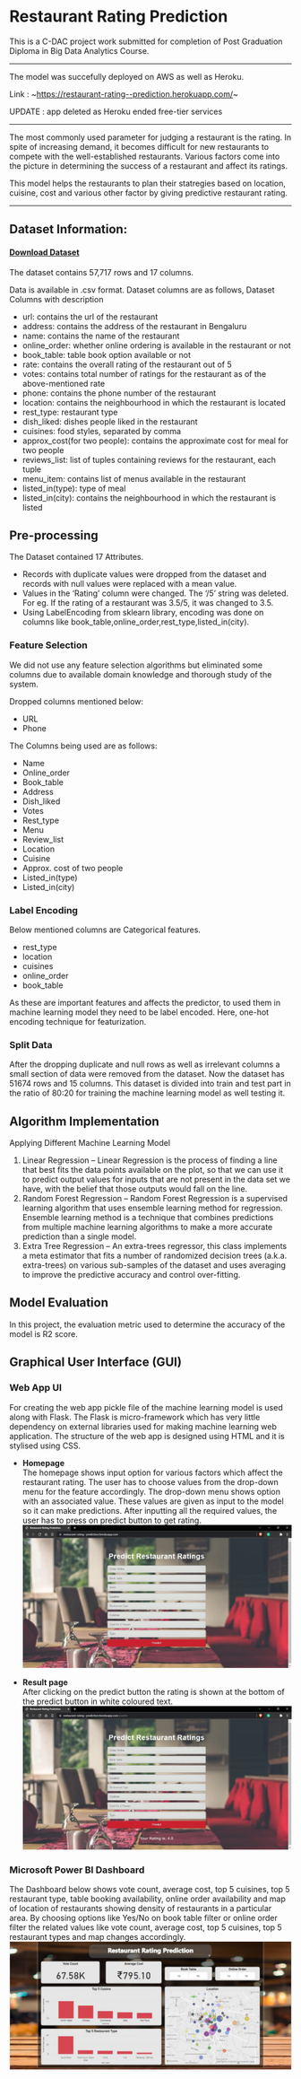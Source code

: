 # Restaurant Rating Prediction

This is a C-DAC project work submitted for completion of Post Graduation Diploma in Big Data Analytics Course.

---

The model was succefully deployed on AWS as well as Heroku.

Link : ~https://restaurant-rating--prediction.herokuapp.com/~

UPDATE : app deleted as Heroku ended free-tier services

---
The most commonly used parameter for judging a restaurant is the rating. In spite of increasing demand, it becomes difficult for new restaurants to compete with the well-established restaurants. Various factors come into the picture in determining the success of a restaurant and affect its ratings.

This model helps the restaurants to plan their statregies based on location, cuisine, cost and various other factor by giving predictive restaurant rating.

---

## Dataset Information: 

#### [Download Dataset](https://www.kaggle.com/datasets/himanshupoddar/zomato-bangalore-restaurants)

The dataset contains 57,717 rows and 17 columns.

Data is available in .csv format. Dataset columns are as follows,
Dataset Columns with description

- url: contains the url of the restaurant
- address: contains the address of the restaurant in Bengaluru
- name: contains the name of the restaurant
- online_order: whether online ordering is available in the restaurant or not
- book_table: table book option available or not
- rate: contains the overall rating of the restaurant out of 5
- votes: contains total number of ratings for the restaurant as of the above-mentioned rate
- phone: contains the phone number of the restaurant
- location: contains the neighbourhood in which the restaurant is located
- rest_type: restaurant type
- dish_liked: dishes people liked in the restaurant
- cuisines: food styles, separated by comma
- approx_cost(for two people): contains the approximate cost for meal for two people
- reviews_list: list of tuples containing reviews for the restaurant, each tuple
- menu_item: contains list of menus available in the restaurant
- listed_in(type): type of meal 
- listed_in(city): contains the neighbourhood in which the restaurant is listed

## Pre-processing
The Dataset contained 17 Attributes.
- Records with duplicate values were dropped from the dataset and records with null values were replaced with a mean value.
- Values in the ‘Rating’ column were changed. The ‘/5’ string was deleted. For eg. If the rating of a restaurant was 3.5/5, it was changed to 3.5.
- Using LabelEncoding from sklearn library, encoding was done on columns like book_table,online_order,rest_type,listed_in(city).

### Feature Selection
We did not use any feature selection algorithms but eliminated some columns due to available domain knowledge and thorough study of the system.

Dropped columns mentioned below:

- URL
- Phone


The Columns being used are as follows:

- Name
- Online_order
- Book_table
- Address
- Dish_liked
- Votes
- Rest_type
- Menu
- Review_list
- Location
- Cuisine
- Approx. cost of two people
- Listed_in(type)
- Listed_in(city)

### Label Encoding
Below mentioned columns are Categorical features.
- rest_type
- location
- cuisines
- online_order
- book_table

As these are important features and affects the predictor, to used them in machine learning model they need to be label encoded. Here, one-hot encoding technique for featurization.

### Split Data
After the dropping duplicate and null rows as well as irrelevant columns a small section of data were removed from the dataset. Now the dataset has 51674 rows and 15 columns. This dataset is divided into train and test part in the ratio of 80:20 for training the machine learning model as well testing it.

## Algorithm Implementation
Applying Different Machine Learning Model
1. Linear Regression – Linear Regression is the process of finding a line that best fits the data points available on the plot, so that we can use it to predict output values for inputs that are not present in the data set we have, with the belief that those outputs would fall on the line.
2. Random Forest Regression – Random Forest Regression is a supervised learning algorithm that uses ensemble learning method for regression. Ensemble learning method is a technique that combines predictions from multiple machine learning algorithms to make a more accurate prediction than a single model.
3. Extra Tree Regression – An extra-trees regressor, this class implements a meta estimator that fits a number of randomized decision trees (a.k.a. extra-trees) on various sub-samples of the dataset and uses averaging to improve the predictive accuracy and control over-fitting.

## Model Evaluation
In this project, the evaluation metric used to determine the accuracy of the model is R2 score.

## Graphical User Interface (GUI)

### Web App UI
For creating the web app pickle file of the machine learning model is used along with Flask. The Flask is micro-framework which has very little dependency on external libraries used for making machine learning web application.
The structure of the web app is designed using HTML and it is stylised using CSS.


- <b>Homepage</b>
<br>The homepage shows input option for various factors which affect the restaurant rating. The user has to choose values from the drop-down menu for the feature accordingly. The drop-down menu shows option with an associated value. These values are given as input to the model so it can make predictions. After inputting all the required values, the user has to press on predict button to get rating.
![Main Page](ui/homepage.jpg)

- <b>Result page</b>
<br>After clicking on the predict button the rating is shown at the bottom of the predict button in white coloured text.
![Result Page](ui/result_page.jpg)

### Microsoft Power BI Dashboard
The Dashboard below shows vote count, average cost, top 5 cuisines, top 5 restaurant type, table booking availability, online order availability and map of location of restaurants showing density of restaurants in a particular area.
By choosing options like Yes/No on book table filter or online order filter the related values like vote count, average cost, top 5 cuisines, top 5 restaurant types and map changes accordingly.
![PowerBI Dashboard](ui/PowerBI_Dashboard.jpg)
